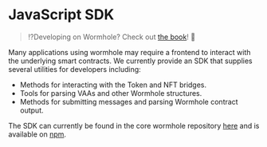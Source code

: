 # JavaScript SDK

> :interrobang:Developing on Wormhole? Check out [the book](https://book.wormhole.com)! :book:

Many applications using wormhole may require a frontend to interact with the underlying smart contracts. We currently provide an SDK that supplies several utilities for developers including:

* Methods for interacting with the Token and NFT bridges.
* Tools for parsing VAAs and other Wormhole structures.
* Methods for submitting messages and parsing Wormhole contract output.

The SDK can currently be found in the core wormhole repository [here](https://github.com/certusone/wormhole/tree/dev.v2/sdk/js) and is available on [npm](https://www.npmjs.com/package/@certusone/wormhole-sdk).
